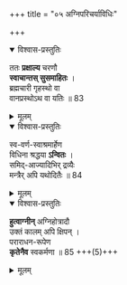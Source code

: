 +++
title = "०५ अग्निपरिचर्याविधिः"

+++
<details open><summary>विश्वास-प्रस्तुतिः</summary>

ततः **प्रक्षाल्य** चरणौ  
**स्वाचान्तस् सुसमाहितः** ।  
ब्रह्मचारी गृहस्थो वा  
वानप्रस्थोऽथ वा यतिः ॥ 83
</details>

<details><summary>मूलम्</summary>

ततः प्रक्षाल्य चरणौ स्वाचान्तस्सुसमाहितः ।  
ब्रह्मचारी गृहस्थो वा वानप्रस्थोऽथ वा यतिः ॥ 83
</details>


<details open><summary>विश्वास-प्रस्तुतिः</summary>

स्व-वर्ण-स्वाश्रमार्हेण  
विधिना श्रद्धया **ऽन्वितः** ।  
समिद्-आज्यादिभिर् द्रव्यैः  
मन्त्रैर् अपि यथोदितैः ॥ 84
</details>

<details><summary>मूलम्</summary>

स्ववर्णस्वाश्रमार्हेण विधिना श्रद्धयान्वितः ।  
समिदाज्यादिभिर्द्रव्यैः मन्त्रैरपि यथोदितैः ॥ 84
</details>


<details open><summary>विश्वास-प्रस्तुतिः</summary>

**हुत्वाग्नीन्** अग्निहोत्रादौ  
उक्तं कालम् अपि क्षिपन् ।  
पराराधन-रूपेण  
**कृतेनैव** स्वकर्मणा ॥ 85 +++(5)+++
</details>

<details><summary>मूलम्</summary>

हुत्वाग्नीन् अग्निहोत्रादौ उक्तं कालमपि क्षिपन् ।  
पराराधनरूपेण कृतेनैव स्वकर्मणा ॥ 85
</details>
